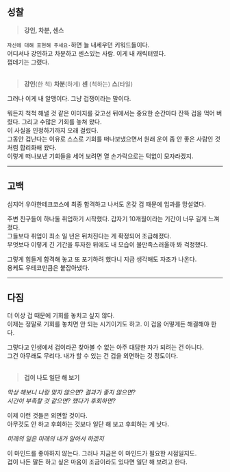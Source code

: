 ## 성찰

> <b>강인, 차분, 센스</b>

`자신에 대해 표현해 주세요-`하면 늘 내세우던 키워드들이다.  
어디서나 강인하고 차분하고 센스있는 사람. 이게 내 캐릭터였다.  
껍데기는 그랬다.    
<br>


><b>강인</b>(한 척) <b>차분</b>(하게) <b>센</b> (척하는) <b>스</b>(타일)


그러나 이게 내 알맹이다. 그냥 겁쟁이라는 말이다.  

뭐든지 척척 해낼 것 같은 이미지를 갖고선 뒤에서는 중요한 순간마다 잔뜩 겁을 먹어 버렸다. 그리고 수많은 기회를 놓쳐 왔다.  
이 사실을 인정하기까지 오래 걸렸다.  
그동안 겁난다는 이유로 스스로 기회를 떠나보냈으면서 원래 운이 좀 안 좋은 사람인 것처럼 합리화해 왔다.  
이렇게 떠나보낸 기회들을 세어 보려면 열 손가락으로는 턱없이 모자라겠지.

<hr>

## 고백

심지어 우아한테크코스에 최종 합격하고 나서도 온갖 겁 때문에 입과를 망설였다.

주변 친구들이 하나둘 취업하기 시작했다. 갑자기 10개월이라는 기간이 너무 길게 느껴졌다.   
그들보다 취업이 최소 일 년은 뒤처진다는 게 확정되어 조급해졌다.   
무엇보다 이렇게 긴 기간을 투자한 뒤에도 내 모습이 불만족스러울까 봐 걱정했다.<br>

그렇게 힘들게 합격해 놓고 또 포기하려 했다니 지금 생각해도 자조가 나온다.<br>
용케도 우테코만큼은 붙잡아냈다.

<hr>

## 다짐

더 이상 겁 때문에 기회를 놓치고 싶지 않다.   
이제는 정말로 기회를 놓치면 안 되는 시기이기도 하고. 이 겁을 어떻게든 해결해야 한다.

그렇다고 인생에서 겁이라곤 찾아볼 수 없는 아주 대담한 자가 되려는 건 아니다.   
그건 아무래도 무리다. 내가 할 수 있는 건 겁을 외면하는 것 정도이다.  
<br>


> <b>겁이 나도 일단 해 보기</b>

<i>막상 해보니 나랑 맞지 않으면? 결과가 좋지 않으면?  
시간이 부족할 것 같으면? 했다가 후회하면?</i>

이제 이런 것들은 외면할 것이다.   
아무것도 안 하고 후회하는 것보다 일단 해 보고 후회하는 게 낫다.



<i>미래의 일은 미래의 내가 알아서 하겠지</i>

이 마인드를 좋아하지 않는다. 그러나 지금은 이 마인드가 필요한 시점일지도.  
겁이 나든 말든 하고 싶은 마음이 조금이라도 있다면 일단 해 보려고 한다.

